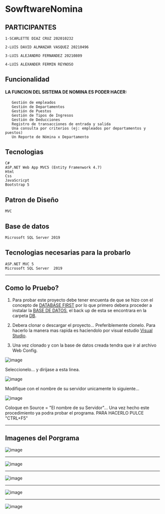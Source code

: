 # SowftwareNomina

## PARTICIPANTES

    1-SCARLETTE DIAZ CRUZ 202010232

    2-LUIS DAVID ALMANZAR VASQUEZ 20210496

    3-LUIS ALEJANDRO FERNANDEZ 20210809

    4-LUIS ALEXANDER FERMIN REYNOSO

## Funcionalidad
#### LA FUNCION DEL SISTEMA DE NOMINA ES PODER HACER:

       Gestión de empleados
       Gestión de Departamentos
       Gestión de Puestos
       Gestión de Tipos de Ingresos
       Gestión de Deducciones
       Registro de transacciones de entrada y salida
       Una consulta por criterios (ej: empleados por departamentos y puestos)
       Un Reporte de Nómina x Departamento    
     

## Tecnologias
	C#
	ASP.NET Web App MVC5 (Entity Framenwork 4.7)
	Html
	Css
	JavaScricpt
	Bootstrap 5

## Patron de Diseño
	MVC
## Base de datos
	Microsoft SQL Server 2019

## Tecnologias necesarias para la probarlo
	ASP.NET MVC 5
	Microsoft SQL Server  2019

------------

## Como lo Pruebo?
1. Para probar este proyecto debe tener encuenta de que se hizo con el concepto de [DATABASE FIRST](https://www.tutorialspoint.com/entity_framework/entity_database_first_approach.htm#:~:text=The%20Database%20First%20Approach%20provides,between%20the%20database%20and%20controller. "DATABASE FIRST") por lo que primero debera proceder a instalar la [BASE DE DATOS](https://www.youtube.com/watch?v=svpQow0wOcI&t=160s "BASE DE DATOS"), el back up de esta se encontrara en la carpeta [DB](https://github.com/luisferllub230/SotfwareNomina4.0/tree/main/BD "DB").

2. Debera clonar o descargar el proyecto... Preferiblemente clonelo. Para hacerlo la manera mas rapida es haciendolo por visual estudio [Visual Studio](https://www.youtube.com/watch?v=d2eWbYOjhhQ "Visual Studio").

3. Una vez clonado y con la base de datos creada tendra que ir al archivo Web Config.
 
![image](https://user-images.githubusercontent.com/84060723/166085996-7e5e82df-2010-4d7e-a83f-a92d44aa0cec.png)

Seleccionelo... y dirijase a esta linea.

![image](https://user-images.githubusercontent.com/84060723/166086113-c1f861c5-2754-49dd-8a98-346aae63b8e2.png)

Modifique con el nombre de su servidor unicamente lo siguiente...

![image](https://user-images.githubusercontent.com/84060723/166086141-fd876a15-b625-4ab7-83c9-73942a09c4b3.png)

Coloque en Source = "El nombre de su Servidor"... Una vez hecho este procedimiento ya podra probar el programa. PARA HACERLO PULCE "CTRL+F5"


------------

## Imagenes del Porgrama

![image](https://user-images.githubusercontent.com/84060723/166086283-2b31ea33-ddf6-4760-8870-0d972c479c67.png)

------------

![image](https://user-images.githubusercontent.com/84060723/166086322-eeedd258-74c1-4db7-a98d-63f06b202293.png)

------------

![image](https://user-images.githubusercontent.com/84060723/166086334-514d7583-4a4a-47bf-bde1-54ebe860ea8d.png)

------------

![image](https://user-images.githubusercontent.com/84060723/166086357-7fda7fba-c505-4d5d-a3b3-de4941555494.png)

------------

![image](https://user-images.githubusercontent.com/84060723/166086387-e9a4a611-79b3-42b9-804d-742033d86224.png)



